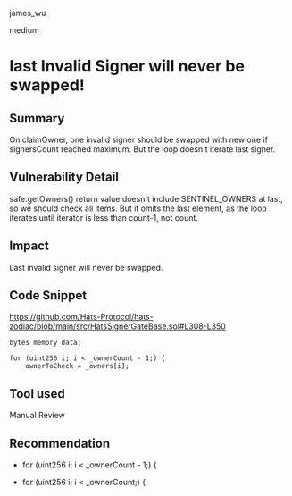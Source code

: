 james_wu

medium

# last Invalid Signer will never be swapped!

## Summary
On claimOwner, one invalid signer should be swapped with new one if signersCount reached maximum. But the loop doesn't iterate last signer.

## Vulnerability Detail
safe.getOwners() return value doesn't include SENTINEL_OWNERS at last, so we should check all items.
But it omits the last element, as the loop iterates until iterator is less than count-1, not count.

## Impact
Last invalid signer will never be swapped.

## Code Snippet
https://github.com/Hats-Protocol/hats-zodiac/blob/main/src/HatsSignerGateBase.sol#L308-L350
```solidity
bytes memory data;

for (uint256 i; i < _ownerCount - 1;) {
    ownerToCheck = _owners[i];
```

## Tool used
Manual Review

## Recommendation
 - for (uint256 i; i < _ownerCount - 1;) {
 + for (uint256 i; i < _ownerCount;) {